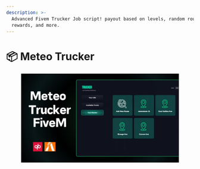 ```yaml
---
description: >-
  Advanced Fivem Trucker Job script! payout based on levels, random routes, XP
  rewards, and more.
---
```


# 📦 Meteo Trucker

<figure><img src="../../.gitbook/assets/Advanced Trucker job.jpg" alt="meteo trucker preview"><figcaption></figcaption></figure>
